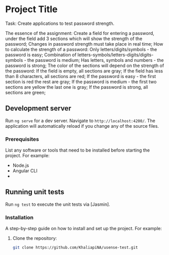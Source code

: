 # Project Title

Task:
Create applications to test password strength.

The essence of the assignment:
Create a field for entering a password, under the field add 3 sections which will show the strength of the password;
Changes in password strength must take place in real time;
How to calculate the strength of a password:
Only letters/digits/symbols - the password is easy;
Combination of letters-symbols/letters-digits/digits-symbols - the password is medium;
Has letters, symbols and numbers - the password is strong;
The color of the sections will depend on the strength of the password:
If the field is empty, all sections are gray;
If the field has less than 8 characters, all sections are red;
If the password is easy - the first section is red the rest are gray;
If the password is medium - the first two sections are yellow the last one is gray;
If the password is strong, all sections are green;

## Development server

Run `ng serve` for a dev server. Navigate to `http://localhost:4200/`. The application will automatically reload if you change any of the source files.


### Prerequisites

List any software or tools that need to be installed before starting the project. For example:

- Node.js
- Angular CLI
- 
## Running unit tests

Run `ng test` to execute the unit tests via [Jasmin].

### Installation

A step-by-step guide on how to install and set up the project. For example:

1. Clone the repository:

   ```sh
   git clone https://github.com/KhaliapiNA/usense-test.git
